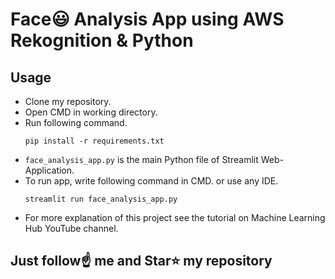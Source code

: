 # Face😃 Analysis App using AWS Rekognition & Python





## Usage
- Clone my repository.
- Open CMD in working directory.
- Run following command.
  ```
  pip install -r requirements.txt
  ```
- `face_analysis_app.py` is the main Python file of Streamlit Web-Application. 
- To run app, write following command in CMD. or use any IDE.
  ```
  streamlit run face_analysis_app.py
  ```
- For more explanation of this project see the tutorial on Machine Learning Hub YouTube channel.


## Just follow☝️ me and Star⭐ my repository 


